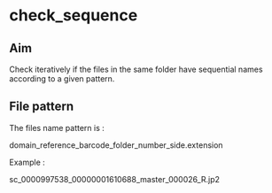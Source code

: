 # check_sequence

## Aim

Check iteratively if the files in the same folder have sequential names according to a given pattern.

## File pattern

The files name pattern is :

domain_reference_barcode_folder_number_side.extension


Example :

sc_0000997538_00000001610688_master_000026_R.jp2